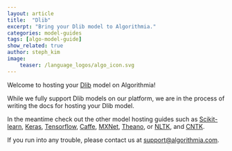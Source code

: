 ```yaml
---
layout: article
title:  "Dlib"
excerpt: "Bring your Dlib model to Algorithmia."
categories: model-guides
tags: [algo-model-guide]
show_related: true
author: steph_kim
image:
    teaser: /language_logos/algo_icon.svg
---
```


Welcome to hosting your <a href="http://dlib.net/">Dlib</a> model on Algorithmia!

While we fully support Dlib models on our platform, we are in the process of writing the docs for hosting your Dlib model.

In the meantime check out the other model hosting guides such as <a href="{{ site.baseurl }}/algorithm-development/model-guides/scikit/">Scikit-learn</a>, <a href="{{ site.baseurl }}/algorithm-development/model-guides/keras/">Keras</a>, <a href="{{ site.baseurl }}/algorithm-development/model-guides/tensorflow/">Tensorflow</a>, <a href="{{ site.baseurl }}/algorithm-development/model-guides/caffe/">Caffe</a>, <a href="{{ site.baseurl }}/algorithm-development/model-guides/mxnet/">MXNet</a>, <a href="{{ site.baseurl }}/algorithm-development/model-guides/theano/">Theano</a>, or <a href="{{ site.baseurl }}/algorithm-development/model-guides/nltk/">NLTK</a>, and <a href="{{ site.baseurl }}/algorithm-development/model-guides/cntk/">CNTK</a>.

If you run into any trouble, please contact us at <a href="mailto:support@algorithmia.com">support@algorithmia.com</a>.
